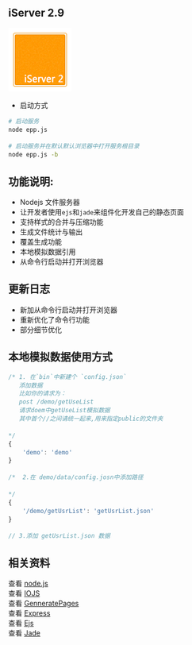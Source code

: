 ## iServer 2.9
![iServer 2](/bin/favicon.png 'Server 2.9')  


- 启动方式
```sh
# 启动服务
node epp.js

# 启动服务并在默认默认浏览器中打开服务根目录
node epp.js -b
```
 
## 功能说明:    
* Nodejs 文件服务器  
* 让开发者使用`ejs`和`jade`来组件化开发自己的静态页面     
* 支持样式的合并与压缩功能
* 生成文件统计与输出
* 覆盖生成功能  
* 本地模拟数据引用 
* 从命令行启动并打开浏览器   

## 更新日志
* 新加从命令行启动并打开浏览器  
* 重新优化了命令行功能    
* 部分细节优化   
  
## 本地模拟数据使用方式  
```js
/* 1. 在`bin`中新建个 `config.json`
   添加数据
   比如你的请求为：
   post /demo/getUseList 
   请求doem中getUseList模拟数据 
   其中首个//之间请统一起来,用来指定public的文件夹

*/
{
	'demo': 'demo'
}

/*  2.在 demo/data/config.josn中添加路径
	
*/
{
	'/demo/getUsrList': 'getUsrList.json'
}

// 3.添加 getUsrList.json 数据

```

## 相关资料  
查看 [node.js](https://nodejs.org/)  
查看 [IOJS](https://iojs.org/)  
查看 [GenneratePages](https://github.com/ektx/Node/tree/master/GenneratePages)  
查看 [Express](http://expressjs.com/)  
查看 [Ejs](http://ejs.co/)  
查看 [Jade](http://jade-lang.com/)  